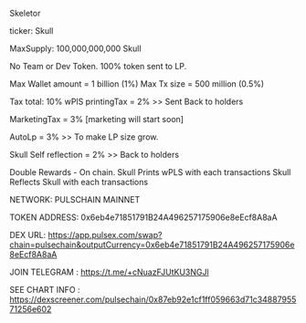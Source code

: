 Skeletor


ticker: Skull

MaxSupply: 100,000,000,000 Skull

No Team or Dev Token. 
100% token sent to LP.


Max Wallet amount = 1 billion (1%)
Max Tx size = 500 million (0.5%)

Tax total: 10%
wPlS printingTax = 2% >> Sent Back to holders


MarketingTax = 3% [marketing will start soon]


AutoLp = 3% >> To make LP size grow.


Skull Self reflection = 2% >> Back to holders

Double Rewards - On chain.
Skull Prints wPLS with each transactions
Skull  Reflects Skull with each transactions

NETWORK: PULSCHAIN MAINNET


TOKEN ADDRESS: 0x6eb4e71851791B24A496257175906e8eEcf8A8aA


DEX URL: https://app.pulsex.com/swap?chain=pulsechain&outputCurrency=0x6eb4e71851791B24A496257175906e8eEcf8A8aA


JOIN TELEGRAM : https://t.me/+cNuazFJUtKU3NGJl


SEE CHART INFO : https://dexscreener.com/pulsechain/0x87eb92e1cf1ff059663d71c3488795571256e602

